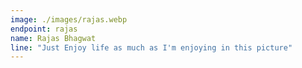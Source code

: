 ```yaml
---
image: ./images/rajas.webp
endpoint: rajas
name: Rajas Bhagwat
line: "Just Enjoy life as much as I'm enjoying in this picture"
---
```

